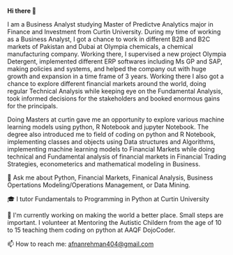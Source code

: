 **Hi there 👋**

I am a Business Analyst studying Master of Predictve Analytics major in Finance and Investment from Curtin University. During my time of working as a Business Analyst, I got a chance to work in different B2B and B2C markets of Pakistan and Dubai at Olympia chemicals, a chemical manufacturing company. Working there, I supervised a new project Olympia Detergent, implemented different ERP softwares including Ms GP and SAP, making policies and systems, and helped the company out with huge growth and expansion in a time frame of 3 years. Working there I also got a chance to explore different financial markets around the world, doing regular Technical Analysis while keeping eye on the Fundamental Analysis, took informed decisions for the stakeholders and booked enormous gains for the principals.

Doing Masters at curtin gave me an opportunity to explore various machine learning models using python, R Notebook and jupyter Notebook.  The degree also introduced me to field of coding on python and R Notebook, implementing classes and objects using Data structures and Algorithms, implementing machine learning models to Financial Markets while doing technical and Fundamental analysis of financial markets in Financial Trading Strategies, econometerics and mathematical modeling in Business. 

💬 Ask me about Python, Financial Markets, Finanical Analysis, Business Opertations Modeling/Operations Management, or Data Mining.

🎓 I tutor Fundamentals to Programming in Python at Curtin University

🔭  I'm currently working on making the world a better place. Small steps are important. I volunteer at Mentoring the Autistic Childern from the age of 10 to 15 teaching them coding on python at AAQF DojoCoder.

📫 How to reach me: afnanrehman404@gmail.com
